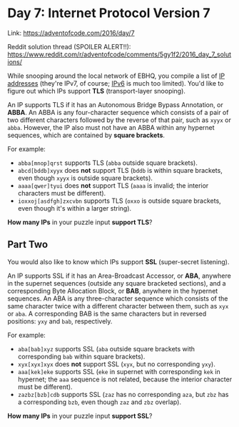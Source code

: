 # Day 7: Internet Protocol Version 7
Link: https://adventofcode.com/2016/day/7

Reddit solution thread (SPOILER ALERT!!):
https://www.reddit.com/r/adventofcode/comments/5gy1f2/2016_day_7_solutions/

While snooping around the local network of EBHQ, you compile a list of
[IP addresses](https://en.wikipedia.org/wiki/IP_address) (they're IPv7, of
course; [IPv6](https://en.wikipedia.org/wiki/IPv6) is much too limited). You'd
like to figure out which IPs support **TLS** (transport-layer snooping).

An IP supports TLS if it has an Autonomous Bridge Bypass Annotation, or
**ABBA**. An ABBA is any four-character sequence which consists of a pair of
two different characters followed by the reverse of that pair, such as `xyyx`
or `abba`. However, the IP also must not have an ABBA within any hypernet
sequences, which are contained by **square brackets**.

For example:

* `abba[mnop]qrst` supports TLS (`abba` outside square brackets).
* `abcd[bddb]xyyx` does **not** support TLS (`bddb` is within square brackets,
  even though `xyyx` is outside square brackets).
* `aaaa[qwer]tyui` does **not** support TLS (`aaaa` is invalid; the interior
  characters must be different).
* `ioxxoj[asdfgh]zxcvbn` supports TLS (`oxxo` is outside square brackets, even
  though it's within a larger string).

**How many IPs** in your puzzle input **support TLS**?

## Part Two

You would also like to know which IPs support **SSL** (super-secret listening).

An IP supports SSL if it has an Area-Broadcast Accessor, or **ABA**, anywhere
in the supernet sequences (outside any square bracketed sections), and a
corresponding Byte Allocation Block, or **BAB**, anywhere in the hypernet
sequences. An ABA is any three-character sequence which consists of the same
character twice with a different character between them, such as `xyx` or
`aba`. A corresponding BAB is the same characters but in reversed positions:
`yxy` and `bab`, respectively.

For example:

* `aba[bab]xyz` supports SSL (`aba` outside square brackets with corresponding
  `bab` within square brackets).
* `xyx[xyx]xyx` does **not** support SSL (`xyx`, but no corresponding `yxy`).
* `aaa[kek]eke` supports SSL (`eke` in supernet with corresponding `kek` in
  hypernet; the `aaa` sequence is not related, because the interior character
  must be different).
* `zazbz[bzb]cdb` supports SSL (`zaz` has no corresponding `aza`, but `zbz` has
  a corresponding `bzb`, even though `zaz` and `zbz` overlap).

**How many IPs** in your puzzle input **support SSL**?
